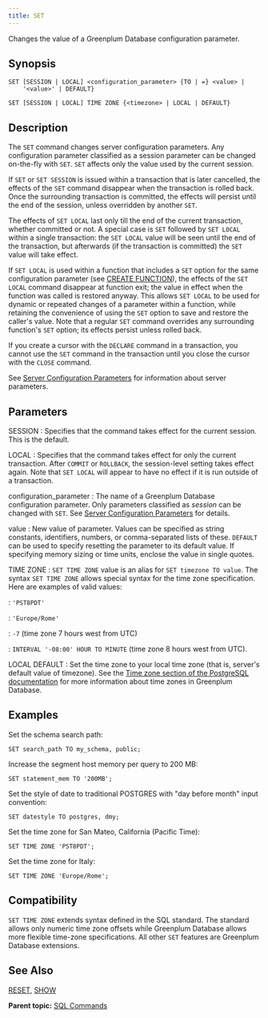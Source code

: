 ```yaml
---
title: SET 
---
```


Changes the value of a Greenplum Database configuration parameter.

## <a id="section2"></a>Synopsis 

``` {#sql_command_synopsis}
SET [SESSION | LOCAL] <configuration_parameter> {TO | =} <value> | 
    '<value>' | DEFAULT}

SET [SESSION | LOCAL] TIME ZONE {<timezone> | LOCAL | DEFAULT}
```

## <a id="section3"></a>Description 

The `SET` command changes server configuration parameters. Any configuration parameter classified as a session parameter can be changed on-the-fly with `SET`. `SET` affects only the value used by the current session.

If `SET` or `SET SESSION` is issued within a transaction that is later cancelled, the effects of the `SET` command disappear when the transaction is rolled back. Once the surrounding transaction is committed, the effects will persist until the end of the session, unless overridden by another `SET`.

The effects of `SET LOCAL` last only till the end of the current transaction, whether committed or not. A special case is `SET` followed by `SET LOCAL` within a single transaction: the `SET LOCAL` value will be seen until the end of the transaction, but afterwards \(if the transaction is committed\) the `SET` value will take effect.

If `SET LOCAL` is used within a function that includes a `SET` option for the same configuration parameter \(see [CREATE FUNCTION](CREATE_FUNCTION.html)\), the effects of the `SET LOCAL` command disappear at function exit; the value in effect when the function was called is restored anyway. This allows `SET LOCAL` to be used for dynamic or repeated changes of a parameter within a function, while retaining the convenience of using the `SET` option to save and restore the caller's value. Note that a regular `SET` command overrides any surrounding function's `SET` option; its effects persist unless rolled back.

If you create a cursor with the `DECLARE` command in a transaction, you cannot use the `SET` command in the transaction until you close the cursor with the `CLOSE` command.

See [Server Configuration Parameters](../config_params/guc_config.html) for information about server parameters.

## <a id="section4"></a>Parameters 

SESSION
:   Specifies that the command takes effect for the current session. This is the default.

LOCAL
:   Specifies that the command takes effect for only the current transaction. After `COMMIT` or `ROLLBACK`, the session-level setting takes effect again. Note that `SET LOCAL` will appear to have no effect if it is run outside of a transaction.

configuration\_parameter
:   The name of a Greenplum Database configuration parameter. Only parameters classified as *session* can be changed with `SET`. See [Server Configuration Parameters](../config_params/guc_config.html) for details.

value
:   New value of parameter. Values can be specified as string constants, identifiers, numbers, or comma-separated lists of these. `DEFAULT` can be used to specify resetting the parameter to its default value. If specifying memory sizing or time units, enclose the value in single quotes.

TIME ZONE
:   `SET TIME ZONE` value is an alias for `SET timezone TO value`. The syntax `SET TIME ZONE` allows special syntax for the time zone specification. Here are examples of valid values:

:   `'PST8PDT'`

:   `'Europe/Rome'`

:   `-7` \(time zone 7 hours west from UTC\)

:   `INTERVAL '-08:00' HOUR TO MINUTE` \(time zone 8 hours west from UTC\).

LOCAL
DEFAULT
:   Set the time zone to your local time zone \(that is, server's default value of timezone\). See the [Time zone section of the PostgreSQL documentation](https://www.postgresql.org/docs/9.4/datatype-datetime.html#DATATYPE-TIMEZONES) for more information about time zones in Greenplum Database.

## <a id="section5"></a>Examples 

Set the schema search path:

```
SET search_path TO my_schema, public;
```

Increase the segment host memory per query to 200 MB:

```
SET statement_mem TO '200MB';
```

Set the style of date to traditional POSTGRES with "day before month" input convention:

```
SET datestyle TO postgres, dmy;
```

Set the time zone for San Mateo, California \(Pacific Time\):

```
SET TIME ZONE 'PST8PDT';
```

Set the time zone for Italy:

```
SET TIME ZONE 'Europe/Rome'; 
```

## <a id="section6"></a>Compatibility 

`SET TIME ZONE` extends syntax defined in the SQL standard. The standard allows only numeric time zone offsets while Greenplum Database allows more flexible time-zone specifications. All other `SET` features are Greenplum Database extensions.

## <a id="section7"></a>See Also 

[RESET](RESET.html), [SHOW](SHOW.html)

**Parent topic:** [SQL Commands](../sql_commands/sql_ref.html)

